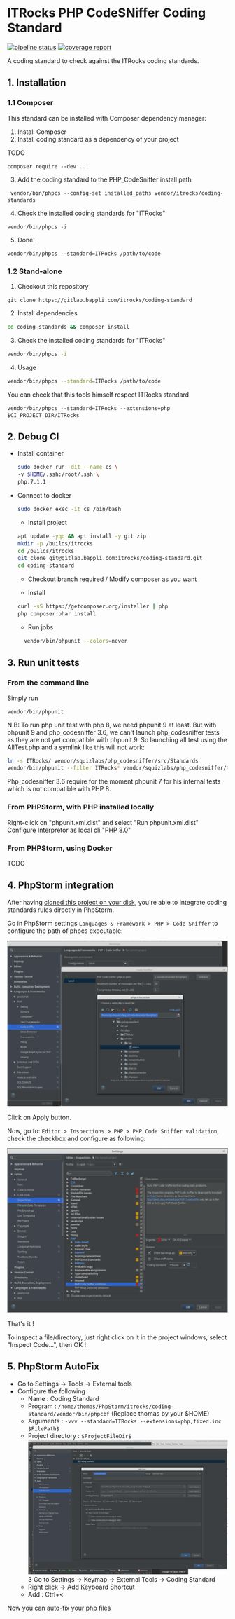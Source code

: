 # ITRocks PHP CodeSNiffer Coding Standard 

[![pipeline status](https://gitlab.bappli.com/itrocks/coding-standard/badges/master/pipeline.svg)](https://gitlab.bappli.com/itrocks/coding-standard/commits/master) [![coverage report](https://gitlab.bappli.com/itrocks/coding-standard/badges/master/coverage.svg)](https://gitlab.bappli.com/itrocks/coding-standard/commits/master)

A coding standard to check against the ITRocks coding standards.

## 1. Installation
### 1.1 Composer
This standard can be installed with Composer dependency manager:

1. Install Composer
2. Install coding standard as a dependency of your project

TODO
```
composer require --dev ...
```

3. Add the coding standard to the PHP_CodeSniffer install path
```
 vendor/bin/phpcs --config-set installed_paths vendor/itrocks/coding-standards
```

4. Check the installed coding standards for "ITRocks"
```
vendor/bin/phpcs -i
```

5. Done!
```
vendor/bin/phpcs --standard=ITRocks /path/to/code
```

### 1.2 Stand-alone
1. Checkout this repository
```
git clone https://gitlab.bappli.com/itrocks/coding-standard
```

2. Install dependencies
```bash
cd coding-standards && composer install
```

3. Check the installed coding standards for "ITRocks"
```bash
vendor/bin/phpcs -i
```

4. Usage
```bash
vendor/bin/phpcs --standard=ITRocks /path/to/code
```

You can check that this tools himself respect ITRocks standard
```
vendor/bin/phpcs --standard=ITRocks --extensions=php $CI_PROJECT_DIR/ITRocks
```

## 2. Debug CI

* Install container

	```bash
	sudo docker run -dit --name cs \
   -v $HOME/.ssh:/root/.ssh \
   php:7.1.1
	```
	
* Connect to docker
	```bash
	sudo docker exec -it cs /bin/bash
	```

	* Install project
  	```bash
  	apt update -yqq && apt install -y git zip
  	mkdir -p /builds/itrocks
  	cd /builds/itrocks
  	git clone git@gitlab.bappli.com:itrocks/coding-standard.git
  	cd coding-standard
  	```
  
	* Checkout branch required / Modify composer as you want

	* Install
	```bash
  curl -sS https://getcomposer.org/installer | php
  php composer.phar install
  ```
  
  * Run jobs
  ```bash
	vendor/bin/phpunit --colors=never
  ```

## 3. Run unit tests

### From the command line

Simply run
```
vendor/bin/phpunit
```

N.B: To run php unit test with php 8, we need phpunit 9 at least. 
But with phpunit 9 and php_codesniffer 3.6, we can't launch php_codesniffer tests as
they are not yet compatible with phpunit 9. So launching all test using the AllTest.php and 
a symlink like this will not work:
``` bash
ln -s ITRocks/ vendor/squizlabs/php_codesniffer/src/Standards
vendor/bin/phpunit --filter ITRocks* vendor/squizlabs/php_codesniffer/tests/AllTests.php
```
Php_codesniffer 3.6 require for the moment phpunit 7 for his internal tests which is not compatible 
with PHP 8. 

### From PHPStorm, with PHP installed locally

Right-click on "phpunit.xml.dist" and select "Run phpunit.xml.dist"
Configure Interpretor as local cli "PHP 8.0"

### From PHPStorm, using Docker

TODO


## 4. PhpStorm integration
After having [cloned this project on your disk](#12-stand-alone), you're able to integrate coding standards rules directly in PhpStorm.

Go in PhpStorm settings `Languages & Framework > PHP > Code Sniffer` to configure the path of phpcs executable:

![PhpStorm configuration 1](doc/pstorm-config1.png "PhpStorm configuration 1")


Click on Apply button.

Now, go to: `Editor > Inspections > PHP > PHP Code Sniffer validation`, check the checkbox and configure as following:

![PhpStorm configuration 2](doc/pstorm-config2.png "PhpStorm configuration 2")


That's it !

To inspect a file/directory, just right click on it in the project windows, select "Inspect Code...", then OK !

## 5. PhpStorm AutoFix

* Go to Settings -> Tools -> External tools
* Configure the following
  * Name : Coding Standard
  * Program : ```/home/thomas/PhpStorm/itrocks/coding-standard/vendor/bin/phpcbf``` (Replace thomas by your $HOME)
  * Arguments : ```-vvv --standard=ITRocks --extensions=php,fixed.inc $FilePath$```
  * Project directory : ```$ProjectFileDir$```
    ![PhpStorm External Tool](doc/external-tool.png "PhpStorm External Tool")
3 Go to Settings -> Keymap -> External Tools -> Coding Standard
  * Right click -> Add Keyboard Shortcut
  * Add : Ctrl+<
  
Now you can auto-fix your php files
